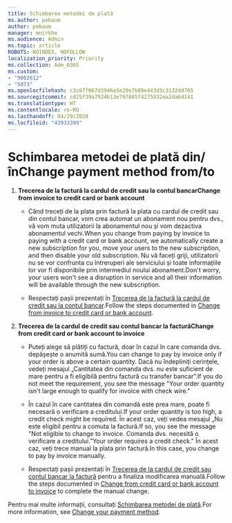 ```yaml
---
title: Schimbarea metodei de plată
ms.author: pebaum
author: pebaum
manager: mnirkhe
ms.audience: Admin
ms.topic: article
ROBOTS: NOINDEX, NOFOLLOW
localization_priority: Priority
ms.collection: Adm_O365
ms.custom:
- "9002612"
- "5073"
ms.openlocfilehash: c3c67f067d3946e3e29e7b09e443d3c3132dd765
ms.sourcegitcommit: cd25f39a7924b13e797845f4275932ea2da64141
ms.translationtype: HT
ms.contentlocale: ro-RO
ms.lasthandoff: 04/29/2020
ms.locfileid: "43933399"
---
```

# <a name="change-payment-method-fromto"></a><span data-ttu-id="fd174-102">Schimbarea metodei de plată din/în</span><span class="sxs-lookup"><span data-stu-id="fd174-102">Change payment method from/to</span></span>

1. <span data-ttu-id="fd174-103">**Trecerea de la factură la cardul de credit sau la contul bancar**</span><span class="sxs-lookup"><span data-stu-id="fd174-103">**Change from invoice to credit card or bank account**</span></span>

    - <span data-ttu-id="fd174-104">Când treceți de la plata prin factură la plata cu cardul de credit sau din contul bancar, vom crea automat un abonament nou pentru dvs., vă vom muta utilizatorii la abonamentul nou și vom dezactiva abonamentul vechi.</span><span class="sxs-lookup"><span data-stu-id="fd174-104">When you change from paying by invoice to paying with a credit card or bank account, we automatically create a new subscription for you, move your users to the new subscription, and then disable your old subscription.</span></span> <span data-ttu-id="fd174-105">Nu vă faceți griji, utilizatorii nu se vor confrunta cu întreruperi ale serviciului și toate informațiile lor vor fi disponibile prin intermediul noului abonament.</span><span class="sxs-lookup"><span data-stu-id="fd174-105">Don't worry, your users won't see a disruption in service and all their information will be available through the new subscription.</span></span> 

    - <span data-ttu-id="fd174-106">Respectați pașii prezentați în [Trecerea de la factură la cardul de credit sau la contul bancar](https://docs.microsoft.com/microsoft-365/commerce/billing-and-payments/change-payment-method?view=o365-worldwide#change-from-invoice-to-credit-card-or-bank-account).</span><span class="sxs-lookup"><span data-stu-id="fd174-106">Follow the steps documented in [Change from invoice to credit card or bank account](https://docs.microsoft.com/microsoft-365/commerce/billing-and-payments/change-payment-method?view=o365-worldwide#change-from-invoice-to-credit-card-or-bank-account).</span></span>

2. <span data-ttu-id="fd174-107">**Trecerea de la cardul de credit sau contul bancar la factură**</span><span class="sxs-lookup"><span data-stu-id="fd174-107">**Change from credit card or bank account to invoice**</span></span>

    - <span data-ttu-id="fd174-108">Puteți alege să plătiți cu factură, doar în cazul în care comanda dvs. depășește o anumită sumă.</span><span class="sxs-lookup"><span data-stu-id="fd174-108">You can change to pay by invoice only if your order is above a certain quantity.</span></span> <span data-ttu-id="fd174-109">Dacă nu îndepliniți cerințele, vedeți mesajul „Cantitatea din comanda dvs. nu este suficient de mare pentru a fi eligibilă pentru factură cu transfer bancar”.</span><span class="sxs-lookup"><span data-stu-id="fd174-109">If you do not meet the requirement, you see the message "Your order quantity isn't large enough to qualify for invoice with check wire."</span></span>

    - <span data-ttu-id="fd174-110">În cazul în care cantitatea din comandă este prea mare, poate fi necesară o verificare a creditului.</span><span class="sxs-lookup"><span data-stu-id="fd174-110">If your order quantity is too high, a credit check might be required.</span></span> <span data-ttu-id="fd174-111">În acest caz, veți vedea mesajul „Nu este eligibil pentru a comuta la factură.</span><span class="sxs-lookup"><span data-stu-id="fd174-111">If so, you see the message "Not eligible to change to invoice.</span></span> <span data-ttu-id="fd174-112">Comanda dvs. necesită o verificare a creditului.”</span><span class="sxs-lookup"><span data-stu-id="fd174-112">Your order requires a credit check."</span></span> <span data-ttu-id="fd174-113">În acest caz, veți trece manual la plata prin factură.</span><span class="sxs-lookup"><span data-stu-id="fd174-113">In this case, you change to pay by invoice manually.</span></span>

    - <span data-ttu-id="fd174-114">Respectați pașii prezentați în [Trecerea de la cardul de credit sau contul bancar la factură](https://docs.microsoft.com/microsoft-365/commerce/billing-and-payments/change-payment-method?view=o365-worldwide#change-from-credit-card-or-bank-account-to-invoice) pentru a finaliza modificarea manuală.</span><span class="sxs-lookup"><span data-stu-id="fd174-114">Follow the steps documented in [Change from credit card or bank account to invoice](https://docs.microsoft.com/microsoft-365/commerce/billing-and-payments/change-payment-method?view=o365-worldwide#change-from-credit-card-or-bank-account-to-invoice) to complete the manual change.</span></span>

<span data-ttu-id="fd174-115">Pentru mai multe informații, consultați [Schimbarea metodei de plată](https://docs.microsoft.com/microsoft-365/commerce/billing-and-payments/change-payment-method).</span><span class="sxs-lookup"><span data-stu-id="fd174-115">For more information, see [Change your payment method](https://docs.microsoft.com/microsoft-365/commerce/billing-and-payments/change-payment-method).</span></span>
